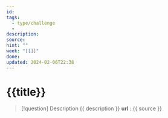 ```yaml
---
id: 
tags:
  - type/challenge
  - 
description: 
source: 
hint: ""
week: "[[]]"
done: 
updated: 2024-02-06T22:38
---
```

# {{title}}

> [!question] Description
> {{ description }}
> **url** : {{ source }}

